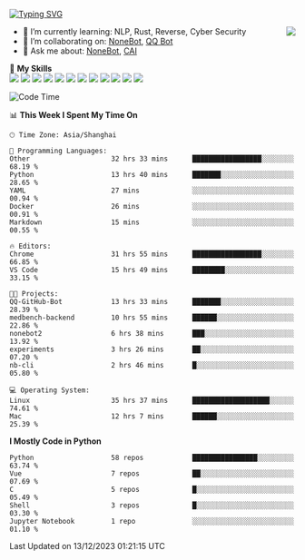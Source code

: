 [![Typing SVG](https://readme-typing-svg.herokuapp.com?size=25&duration=2500&color=8C43EA&vCenter=true&width=200&height=40&lines=Hi+there+%F0%9F%91%8B%F0%9F%8F%BB;I'm+yanyongyu)](https://git.io/typing-svg)

<a href="#">
  <img align="right" src="https://github-readme-stats.vercel.app/api?username=yanyongyu&count_private=true&show_icons=true&bg_color=15,f2f7fd,E0EAFC" />
</a>

- 🌱 I’m currently learning: NLP, Rust, Reverse, Cyber Security
- 👯 I’m collaborating on: [NoneBot](https://github.com/nonebot), [QQ Bot](https://github.com/Mrs4s/go-cqhttp)
- 💬 Ask me about: [NoneBot](https://github.com/nonebot), [CAI](https://github.com/cscs181/CAI)

🌟 **My Skills**  
![](https://img.shields.io/badge/-Python-3e74a2?style=flat-square&logo=Python&logoColor=fff)
![](https://img.shields.io/badge/-TypeScript-3178C6?style=flat-square&logo=TypeScript&logoColor=fff)
![](https://img.shields.io/badge/-Vue-4fc08d?style=flat-square&logo=Vue.js&logoColor=fff)
![](https://img.shields.io/badge/-React-2d98ce?style=flat-square&logo=React&logoColor=fff)
![](https://img.shields.io/badge/-FastAPI-009688?style=flat-square&logo=FastAPI&logoColor=fff)
![](https://img.shields.io/badge/-Linux-000000?style=flat-square&logo=Linux&logoColor=fff)
![](https://img.shields.io/badge/-Docker-2496ED?style=flat-square&logo=Docker&logoColor=fff)
![](https://img.shields.io/badge/-Kubernetes-326CE5?style=flat-square&logo=Kubernetes&logoColor=fff)
![](https://img.shields.io/badge/-GitHub%20Actions-2088FF?style=flat-square&logo=GitHubActions&logoColor=fff)
![](https://img.shields.io/badge/-PostgreSQL-4169E1?style=flat-square&logo=PostgreSQL&logoColor=fff)
![](https://img.shields.io/badge/-Redis-DC382D?style=flat-square&logo=Redis&logoColor=fff)
![](https://img.shields.io/badge/-MongoDB-47A248?style=flat-square&logo=MongoDB&logoColor=fff)

<!--START_SECTION:waka-->
![Code Time](http://img.shields.io/badge/Code%20Time-5%2C469%20hrs%2026%20mins-blue)

📊 **This Week I Spent My Time On** 

```text
🕑︎ Time Zone: Asia/Shanghai

💬 Programming Languages: 
Other                    32 hrs 33 mins      █████████████████░░░░░░░░   68.19 % 
Python                   13 hrs 40 mins      ███████░░░░░░░░░░░░░░░░░░   28.65 % 
YAML                     27 mins             ░░░░░░░░░░░░░░░░░░░░░░░░░   00.94 % 
Docker                   26 mins             ░░░░░░░░░░░░░░░░░░░░░░░░░   00.91 % 
Markdown                 15 mins             ░░░░░░░░░░░░░░░░░░░░░░░░░   00.55 % 

🔥 Editors: 
Chrome                   31 hrs 55 mins      █████████████████░░░░░░░░   66.85 % 
VS Code                  15 hrs 49 mins      ████████░░░░░░░░░░░░░░░░░   33.15 % 

🐱‍💻 Projects: 
QQ-GitHub-Bot            13 hrs 33 mins      ███████░░░░░░░░░░░░░░░░░░   28.39 % 
medbench-backend         10 hrs 55 mins      ██████░░░░░░░░░░░░░░░░░░░   22.86 % 
nonebot2                 6 hrs 38 mins       ███░░░░░░░░░░░░░░░░░░░░░░   13.92 % 
experiments              3 hrs 26 mins       ██░░░░░░░░░░░░░░░░░░░░░░░   07.20 % 
nb-cli                   2 hrs 46 mins       █░░░░░░░░░░░░░░░░░░░░░░░░   05.80 % 

💻 Operating System: 
Linux                    35 hrs 37 mins      ███████████████████░░░░░░   74.61 % 
Mac                      12 hrs 7 mins       ██████░░░░░░░░░░░░░░░░░░░   25.39 % 
```

**I Mostly Code in Python** 

```text
Python                   58 repos            ████████████████░░░░░░░░░   63.74 % 
Vue                      7 repos             ██░░░░░░░░░░░░░░░░░░░░░░░   07.69 % 
C                        5 repos             █░░░░░░░░░░░░░░░░░░░░░░░░   05.49 % 
Shell                    3 repos             █░░░░░░░░░░░░░░░░░░░░░░░░   03.30 % 
Jupyter Notebook         1 repo              ░░░░░░░░░░░░░░░░░░░░░░░░░   01.10 % 
```




 Last Updated on 13/12/2023 01:21:15 UTC
<!--END_SECTION:waka-->
